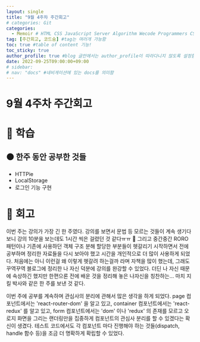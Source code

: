 ```yaml
---
layout: single
title: "9월 4주차 주간회고"
# categories: Git
categories:
  - Memoir # HTML CSS JavaScript Server Algorithm Wecode Programmers CS vsCode
tag: [주간회고, 코드숨] #tag는 여러개 가능함
toc: true #table of content 기능!
toc_sticky: true
author_profile: true #blog 글안에서는 author_profile이 따라다니지 않도록 설정함
date: 2022-09-25T09:00:00+09:00
# sidebar:
# nav: "docs" #네비게이션에 있는 docs를 의미함
---
```

<style>
.crimson {
  color: crimson;
  font-weight: bold;
}

.mediumblue {
  color: mediumblue;
  font-weight: bold;
}

.forestgreen {
  color: forestgreen;
  font-weight: bold;
}
</style>

# 9월 4주차 주간회고
# 🔴 학습
## 🟠 한주 동안 공부한 것들
- HTTPie
- LocalStorage
- 로그인 기능 구현

# 🔴 회고
이번 주는 강의가 가장 긴 한 주였다. 강의를 보면서 문법 등 모르는 것들이 계속 생기다보니 강의 10분을 보는데도 1시간 씩은 걸렸던 것 같다ㅠㅠ 🥹 그리고 중간중간 RORO 패턴이나 기존에 사용하던 객체 구조 분해 할당한 부분들이 헷갈리기 시작하면서 전에 공부하며 정리한 자료들을 다시 보아야 했고 시간을 개인적으로 더 많이 사용하게 되었다. 처음에는 아니 이런걸 왜 이렇게 헷갈려 하는걸까 라며 자책을 많이 했는데, 그래도 꾸역꾸역 블로그에 정리한 나 자신 덕분에 강의를 완강할 수 있었다. 더딘 나 자신 때문에 속상하긴 했지만 한편으론 전에 배운 것을 정리해 놓은 나자신을 칭찬하는... 마치 지킬 박사와 같은 한 주를 보낸 것 같다.

이번 주에 공부를 계속하며 관심사의 분리에 관해서 많은 생각을 하게 되었다. page 컴포넌트에서는 'react-router-dom' 을 알고 있고, container 컴포넌트에서는 'react-redux' 를 알고 있고, form 컴포넌트에서는 'dom' 이나 'redux' 의 존재를 모르고 오로지 화면을 그리는 랜더링만을 집중하게 컴포넌트의 관심사 분리를 할 수 있겠다는 확신이 생겼다. 테스트 코드에서도 각 컴포넌트 마다 진행해야 하는 것들(dispatch, handle 함수 등)을 조금 더 명확하게 확립할 수 있었다.

<!-- ⓵ ⓶ ⓷ ⓸ ⓹ ⓺ ⓻ ⓼ ⓽ ⓾ -->

<!-- ### 2. Link 넣기

```
유형 1: [gunhee's coding blog] : [gunhee's coding blog](https://gunhee-jeong.github.io/)
유형 2: (URL 자동연결) : <https://gunhee-jeong.github.io/>
유형 3: (동일 파일 내 '문단으로 이동') : [1. Header로 이동](###-1-header)

```

유형 1: (설명어를 입력) : [gunhee's coding blog](https://gunhee-jeong.github.io/)
유형 2: (URL 자동연결) : <https://gunhee-jeong.github.io/>
유형 3: (동일 파일 내 '문단으로 이동') : [1. Header로 이동](#1-header)
유형 3의 방법

1. 특수문자를 제거
2. 스페이스는 -로 바꾸고
3. 대문자는 소문자로!
   그래서 ### 1. Header -> #1-header

## Link: [google][https://www.google.com/]

### 3. 수평선

```

---

```

---

### 4. 라인 바꾸기

```

스페이스바를 2번 눌러주면 다음칸으로
이동할 수 있어요!

```

---

스페이스바를 2번 눌러주면
다음칸으로 이동할 수 있어요!

### 5. list 만들기

```

1. 1번
2. 2번
3. 3번

- 순서없는 list
  - 순서없는 list
    - 순서없는 list

```

1. 1번
2. 2번
3. 3번

- 순서없는 list
  - 순서없는 list
    - 순서없는 list

---

### 6. font 관련

```

**진하게** -> 볼드
_기울여서_ -> 이탤릭체
~~취소선~~ -> 취소선

<ul>밑줄넣기</ul> -> 밑줄
<span style="color:red">빨간 글씨</span> -> 글자색
이것이 `인라인` 입니다 -> 인라인 코드
```

**진하게** -> 볼드
_기울여서_ -> 이탤릭체
~~취소선~~ -> 취소선
<u>밑줄넣기</u> -> 밑줄
<span style="color:red">빨간 글씨</span>
이것이 `인라인` 입니다 -> 인라인 코드

---

### 7. 인용구문

```
> coding
>
> > JavaScript
> >
> > > 내가 프짱!
```

> coding
>
> > JavaScript
> >
> > > 내가 프짱!

---

### 8. 이미지 삽입

```
유형1: ('사이즈를 조절' -> HTML 태그 사용) : <img src="https://gunhee-jeong.github.io/assets/images/blogLogo.png" width="400" height="200">
유형2: (이미지 삽입 후 -> 링크 걸기)
[![이미지](https://gunhee-jeong.github.io/assets/images/blogLogo/blogLogo.png)](https://gunhee-jeong.github.io/)
```

유형1: ('사이즈를 조절' -> HTML 태그 사용) : <img src="https://gunhee-jeong.github.io/assets/images/blogLogo.png" width="400" height="200">
유형2: (이미지 삽입 후 -> 링크 걸기)
[![이미지](https://gunhee-jeong.github.io/assets/images/blogLogo.png)](https://gunhee-jeong.github.io/)

### 9. 표 만들기

```
||국어|영어|
| :--- | ---: | :--: |
|건희 | 100점 | 100점
|철수 | 100점 | 100점
```

|      |  국어 | 영어  |
| :--- | ----: | :---: |
| 건희 | 100점 | 100점 |
| 철수 | 100점 | 100점 |

> - header를 넣고 싶은 경우 ---을 사용하고 :을 이용하여 정렬에 사용함!

### 10. 토글 만들기

```
<details>
<summary>여기를 누르세요</summary>
<div markdown="1">
숨겨진 내용
</div>
</details>
```

<details>
<summary>여기를 누르세요</summary>
<div markdown="1">
숨겨진 내용
</div>
</details> -->
